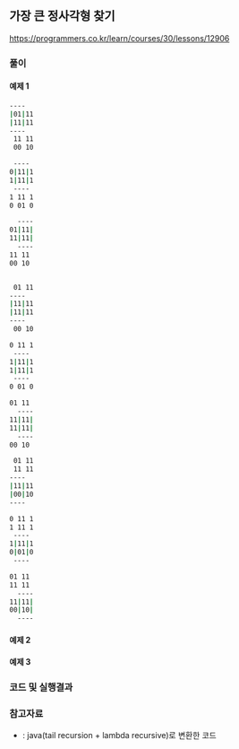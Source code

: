 ## 가장 큰 정사각형 찾기

https://programmers.co.kr/learn/courses/30/lessons/12906

### 풀이

#### 예제 1

```bash
----
|01|11
|11|11
----
 11 11
 00 10

 ----
0|11|1
1|11|1
 ----
1 11 1
0 01 0

  ----
01|11|
11|11|
  ----
11 11
00 10


 01 11
----
|11|11
|11|11
----
 00 10

0 11 1
 ----
1|11|1
1|11|1
 ----
0 01 0

01 11
  ----
11|11|
11|11|
  ----
00 10

 01 11
 11 11
----
|11|11
|00|10
----

0 11 1
1 11 1
 ----
1|11|1
0|01|0
 ----

01 11
11 11
  ----
11|11|
00|10|
  ----

```

#### 예제 2

#### 예제 3

### 코드 및 실행결과


### 참고자료

* []() : java(tail recursion + lambda recursive)로 변환한 코드

